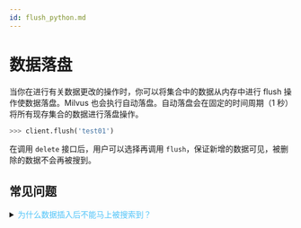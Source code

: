 ```yaml
---
id: flush_python.md
---
```


# 数据落盘

当你在进行有关数据更改的操作时，你可以将集合中的数据从内存中进行 flush 操作使数据落盘。Milvus 也会执行自动落盘。自动落盘会在固定的时间周期（1 秒）将所有现存集合的数据进行落盘操作。

```python
>>> client.flush('test01')
```

<div class="alert note">
在调用 <code>delete</code> 接口后，用户可以选择再调用 <code>flush</code>，保证新增的数据可见，被删除的数据不会再被搜到。
</div>



## 常见问题

<details>
<summary><font color="#4fc4f9">为什么数据插入后不能马上被搜索到？</font></summary>
{{fragments/faq_inserted_data_unsearchable.md}}
</details>
